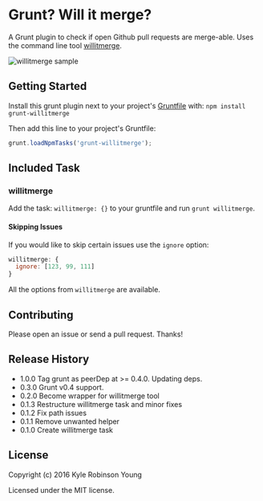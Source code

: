 # Grunt? Will it merge?

A Grunt plugin to check if open Github pull requests are merge-able. Uses the
command line tool [willitmerge](http://github.com/shama/willitmerge).

![willitmerge sample](http://dontkry.com/img/willitmerge.png)

## Getting Started

Install this grunt plugin next to your project's [Gruntfile][getting_started]
with: `npm install grunt-willitmerge`

Then add this line to your project's Gruntfile:

```javascript
grunt.loadNpmTasks('grunt-willitmerge');
```

[grunt]: https://github.com/cowboy/grunt
[getting_started]: https://github.com/cowboy/grunt/blob/master/docs/getting_started.md

## Included Task

### willitmerge

Add the task: `willitmerge: {}` to your gruntfile and run
`grunt willitmerge`.

#### Skipping Issues

If you would like to skip certain issues use the `ignore` option:

```javascript
willitmerge: {
  ignore: [123, 99, 111]
}
```

All the options from `willitmerge` are available.

## Contributing

Please open an issue or send a pull request. Thanks!

## Release History

* 1.0.0 Tag grunt as peerDep at >= 0.4.0. Updating deps.
* 0.3.0 Grunt v0.4 support.
* 0.2.0 Become wrapper for willitmerge tool
* 0.1.3 Restructure willitmerge task and minor fixes
* 0.1.2 Fix path issues
* 0.1.1 Remove unwanted helper
* 0.1.0 Create willitmerge task

## License

Copyright (c) 2016 Kyle Robinson Young

Licensed under the MIT license.
